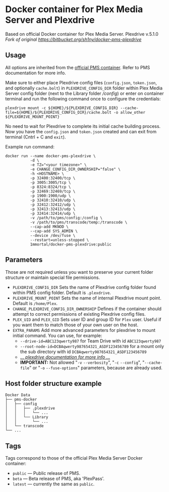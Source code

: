 # Docker container for Plex Media Server and Plexdrive
Based on official Docker container for Plex Media Server. Plexdrive v.5.1.0 <br>
*Fork of original https://bitbucket.org/sh1ny/docker-pms-plexdrive*

## Usage
All options are inherited from the [official PMS container](https://github.com/plexinc/pms-docker). Refer to PMS documentation for more info.

Make sure to either place Plexdrive config files (`config.json`, `token.json`, and optionally `cache.bolt`) in `PLEXDRIVE_CONFIG_DIR` folder within Plex Media Server config folder (next to the Library folder */config*) or enter on container terminal and run the following command once to configure the credentials:
```
plexdrive mount -c ${HOME}/${PLEXDRIVE_CONFIG_DIR} --cache-file=${HOME}/${PLEXDRIVE_CONFIG_DIR}/cache.bolt -o allow_other ${PLEXDRIVE_MOUNT_POINT}
```
No need to wait for Plexdrive to complete its initial cache building process. Now you have the `config.json` and `token.json` created and can exit from terminal (Cntrl + C and `exit`).

Example run command:

```
docker run --name docker-pms-plexdrive \
           -d \
           -e TZ="<your timezone>" \
           -e CHANGE_CONFIG_DIR_OWNERSHIP="false" \
           -h <HOSTNAME> \
           -p 32400:32400/tcp \
           -p 3005:3005/tcp \
           -p 8324:8324/tcp \
           -p 32469:32469/tcp \
           -p 1900:1900/udp \
           -p 32410:32410/udp \
           -p 32412:32412/udp \
           -p 32413:32413/udp \
           -p 32414:32414/udp \
           -v /path/to/pms/config:/config \
           -v /path/to/pms/transcode/temp:/transcode \
           --cap-add MKNOD \
           --cap-add SYS_ADMIN \
           --device /dev/fuse \
           --restart=unless-stopped \
           1mmortal/docker-pms-plexdrive:public
```

## Parameters

Those are not required unless you want to preserve your current folder structure or maintain special file permissions.

- `PLEXDRIVE_CONFIG_DIR` Sets the name of Plexdrive config folder found within PMS config folder. Default is `.plexdrive`.
- `PLEXDRIVE_MOUNT_POINT` Sets the name of internal Plexdrive mount point. Default is `/home/Plex`.
- `CHANGE_PLEXDRIVE_CONFIG_DIR_OWNERSHIP` Defines if the container should attempt to correct permissions of existing Plexdrive config files.
- `PLEX_UID` and `PLEX_GID` Sets user ID and group ID for `Plex` user. Useful if you want them to match those of your own user on the host.
- `EXTRA_PARAMS` Add more advanced parameters for plexdrive to mount initial command. You can use, for example:
  - `--drive-id=ABC123qwerty987` for Team Drive with id `ABC123qwerty987`
  - `--root-node-id=DCBAqwerty987654321_ASDF123456789` for a mount only the sub directory with id `DCBAqwerty987654321_ASDF123456789`
  - *[... plexdrive documentation for more info ...](https://github.com/plexdrive/plexdrive#usage)*
  -  **IMPORTANT:** Not allowed "`-v` `--verbosity`", "`-c` `--config`", "`--cache-file`" or "`-o` `--fuse-options`" parameters, because are already used.


## Host folder structure example

```
Docker Data
├── pms-docker
│   ├── config
│   │   ├── .plexdrive
│   │   │   └── ...
│   │   └── Library
│   │       └── ...
│   └── transcode
└── ...
```
## Tags

Tags correspond to those of the official Plex Media Server Docker container:

- `public` — Public release of PMS.
- `beta` — Beta release of PMS, aka 'PlexPass'.
- `latest` — currently the same as `public`.
